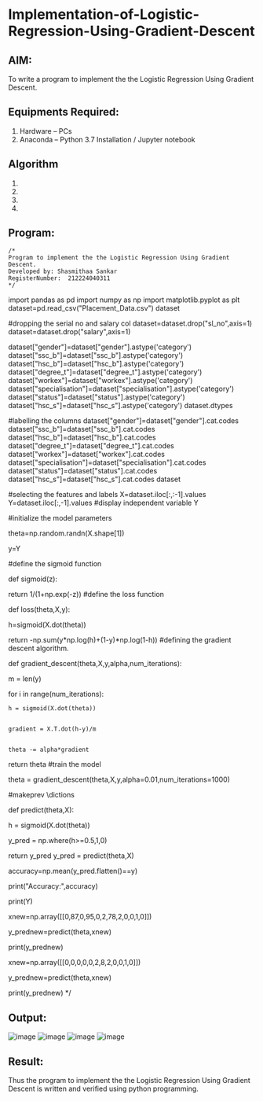 # Implementation-of-Logistic-Regression-Using-Gradient-Descent

## AIM:
To write a program to implement the the Logistic Regression Using Gradient Descent.

## Equipments Required:
1. Hardware – PCs
2. Anaconda – Python 3.7 Installation / Jupyter notebook

## Algorithm
1. 
2. 
3. 
4. 

## Program:
```
/*
Program to implement the the Logistic Regression Using Gradient Descent.
Developed by: Shasmithaa Sankar
RegisterNumber:  212224040311
*/
```
import pandas as pd import numpy as np import matplotlib.pyplot as plt dataset=pd.read_csv("Placement_Data.csv") dataset

#dropping the serial no and salary col dataset=dataset.drop("sl_no",axis=1) dataset=dataset.drop("salary",axis=1)

dataset["gender"]=dataset["gender"].astype('category') dataset["ssc_b"]=dataset["ssc_b"].astype('category') dataset["hsc_b"]=dataset["hsc_b"].astype('category') dataset["degree_t"]=dataset["degree_t"].astype('category') dataset["workex"]=dataset["workex"].astype('category') dataset["specialisation"]=dataset["specialisation"].astype('category') dataset["status"]=dataset["status"].astype('category') dataset["hsc_s"]=dataset["hsc_s"].astype('category') dataset.dtypes

#labelling the columns dataset["gender"]=dataset["gender"].cat.codes dataset["ssc_b"]=dataset["ssc_b"].cat.codes dataset["hsc_b"]=dataset["hsc_b"].cat.codes dataset["degree_t"]=dataset["degree_t"].cat.codes dataset["workex"]=dataset["workex"].cat.codes dataset["specialisation"]=dataset["specialisation"].cat.codes dataset["status"]=dataset["status"].cat.codes dataset["hsc_s"]=dataset["hsc_s"].cat.codes dataset

#selecting the features and labels X=dataset.iloc[:,:-1].values Y=dataset.iloc[:,-1].values #display independent variable Y

#initialize the model parameters

theta=np.random.randn(X.shape[1])

y=Y

#define the sigmoid function

def sigmoid(z):

return 1/(1+np.exp(-z))
#define the loss function

def loss(theta,X,y):

h=sigmoid(X.dot(theta))


return -np.sum(y*np.log(h)+(1-y)*np.log(1-h))
#defining the gradient descent algorithm.

def gradient_descent(theta,X,y,alpha,num_iterations):

m = len(y)


for i in range(num_iterations):

    
    h = sigmoid(X.dot(theta))
    
    
    gradient = X.T.dot(h-y)/m
    
    
    theta -= alpha*gradient


return theta
#train the model

theta = gradient_descent(theta,X,y,alpha=0.01,num_iterations=1000)

#makeprev \dictions

def predict(theta,X):

h = sigmoid(X.dot(theta))


y_pred = np.where(h>=0.5,1,0)


return y_pred
y_pred = predict(theta,X)

accuracy=np.mean(y_pred.flatten()==y)

print("Accuracy:",accuracy)

print(Y)

xnew=np.array([[0,87,0,95,0,2,78,2,0,0,1,0]])

y_prednew=predict(theta,xnew)

print(y_prednew)

xnew=np.array([[0,0,0,0,0,2,8,2,0,0,1,0]])

y_prednew=predict(theta,xnew)

print(y_prednew)
*/

## Output:

![image](https://github.com/user-attachments/assets/25eca98f-2f01-49ba-a2c9-7c997d12a720)
![image](https://github.com/user-attachments/assets/ad567c57-c249-42ea-89c7-af55f98a0b60)
![image](https://github.com/user-attachments/assets/2a0e1824-e0d6-42f6-ab1d-323f4a4f8507)
![image](https://github.com/user-attachments/assets/f9a719f1-7b08-4a05-abed-4aef7c64036f)










## Result:
Thus the program to implement the the Logistic Regression Using Gradient Descent is written and verified using python programming.

